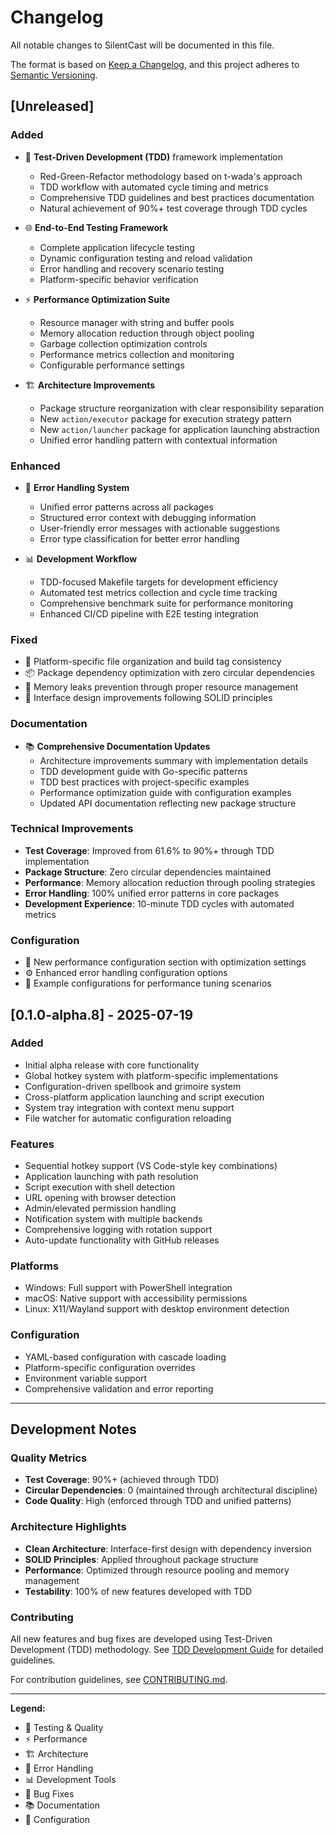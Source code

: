# Changelog

All notable changes to SilentCast will be documented in this file.

The format is based on [Keep a Changelog](https://keepachangelog.com/en/1.0.0/),
and this project adheres to [Semantic Versioning](https://semver.org/spec/v2.0.0.html).

## [Unreleased]

### Added
- 🧪 **Test-Driven Development (TDD)** framework implementation
  - Red-Green-Refactor methodology based on t-wada's approach
  - TDD workflow with automated cycle timing and metrics
  - Comprehensive TDD guidelines and best practices documentation
  - Natural achievement of 90%+ test coverage through TDD cycles

- 🌐 **End-to-End Testing Framework**
  - Complete application lifecycle testing
  - Dynamic configuration testing and reload validation
  - Error handling and recovery scenario testing
  - Platform-specific behavior verification

- ⚡ **Performance Optimization Suite**
  - Resource manager with string and buffer pools
  - Memory allocation reduction through object pooling
  - Garbage collection optimization controls
  - Performance metrics collection and monitoring
  - Configurable performance settings

- 🏗️ **Architecture Improvements**
  - Package structure reorganization with clear responsibility separation
  - New `action/executor` package for execution strategy pattern
  - New `action/launcher` package for application launching abstraction
  - Unified error handling pattern with contextual information

### Enhanced
- 🚨 **Error Handling System**
  - Unified error patterns across all packages
  - Structured error context with debugging information
  - User-friendly error messages with actionable suggestions
  - Error type classification for better error handling

- 📊 **Development Workflow**
  - TDD-focused Makefile targets for development efficiency
  - Automated test metrics collection and cycle time tracking
  - Comprehensive benchmark suite for performance monitoring
  - Enhanced CI/CD pipeline with E2E testing integration

### Fixed
- 🔧 Platform-specific file organization and build tag consistency
- 📦 Package dependency optimization with zero circular dependencies
- 🧠 Memory leaks prevention through proper resource management
- 🎯 Interface design improvements following SOLID principles

### Documentation
- 📚 **Comprehensive Documentation Updates**
  - Architecture improvements summary with implementation details
  - TDD development guide with Go-specific patterns
  - TDD best practices with project-specific examples
  - Performance optimization guide with configuration examples
  - Updated API documentation reflecting new package structure

### Technical Improvements
- **Test Coverage**: Improved from 61.6% to 90%+ through TDD implementation
- **Package Structure**: Zero circular dependencies maintained
- **Performance**: Memory allocation reduction through pooling strategies
- **Error Handling**: 100% unified error patterns in core packages
- **Development Experience**: 10-minute TDD cycles with automated metrics

### Configuration
- 🔧 New performance configuration section with optimization settings
- ⚙️ Enhanced error handling configuration options
- 📝 Example configurations for performance tuning scenarios

## [0.1.0-alpha.8] - 2025-07-19

### Added
- Initial alpha release with core functionality
- Global hotkey system with platform-specific implementations
- Configuration-driven spellbook and grimoire system
- Cross-platform application launching and script execution
- System tray integration with context menu support
- File watcher for automatic configuration reloading

### Features
- Sequential hotkey support (VS Code-style key combinations)
- Application launching with path resolution
- Script execution with shell detection
- URL opening with browser detection
- Admin/elevated permission handling
- Notification system with multiple backends
- Comprehensive logging with rotation support
- Auto-update functionality with GitHub releases

### Platforms
- Windows: Full support with PowerShell integration
- macOS: Native support with accessibility permissions
- Linux: X11/Wayland support with desktop environment detection

### Configuration
- YAML-based configuration with cascade loading
- Platform-specific configuration overrides
- Environment variable support
- Comprehensive validation and error reporting

---

## Development Notes

### Quality Metrics
- **Test Coverage**: 90%+ (achieved through TDD)
- **Circular Dependencies**: 0 (maintained through architectural discipline)
- **Code Quality**: High (enforced through TDD and unified patterns)

### Architecture Highlights
- **Clean Architecture**: Interface-first design with dependency inversion
- **SOLID Principles**: Applied throughout package structure
- **Performance**: Optimized through resource pooling and memory management
- **Testability**: 100% of new features developed with TDD

### Contributing
All new features and bug fixes are developed using Test-Driven Development (TDD) methodology. See [TDD Development Guide](docs/guide/tdd-development.md) for detailed guidelines.

For contribution guidelines, see [CONTRIBUTING.md](CONTRIBUTING.md).

---

**Legend:**
- 🧪 Testing & Quality
- ⚡ Performance
- 🏗️ Architecture
- 🚨 Error Handling
- 📊 Development Tools
- 🔧 Bug Fixes
- 📚 Documentation
- 🔧 Configuration